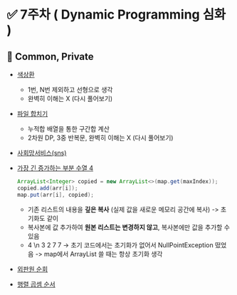 # ✅ 7주차 ( Dynamic Programming 심화 )

## 📝 Common, Private

- [색상환](https://www.acmicpc.net/problem/2482)
  - 1번, N번 제외하고 선형으로 생각
  - 완벽히 이해는 X (다시 풀어보기)
- [파일 합치기](https://www.acmicpc.net/problem/11066)
  - 누적합 배열을 통한 구간합 계산
  - 2차원 DP, 3중 반복문, 완벽히 이해는 X (다시 풀어보기)
- [사회망서비스(sns)](https://www.acmicpc.net/problem/2533)
- [가장 긴 증가하는 부분 수열 4](https://www.acmicpc.net/problem/14002)
	```java
	ArrayList<Integer> copied = new ArrayList<>(map.get(maxIndex));  
	copied.add(arr[i]);  
	map.put(arr[i], copied);
	```
	- 기존 리스트의 내용을 **깊은 복사** (실제 값을 새로운 메모리 공간에 복사) -> 초기화도 같이
	-  복사본에 값 추가하여 **원본 리스트는 변경하지 않고**, 복사본에만 값을 추가할 수 있음
	-  4 \n 3 2 7 7 -> 초기 코드에서는 초기화가 없어서 NullPointException 떴었음 -> map에서 ArrayList 쓸 때는 항상 초기화 생각

- [외판원 순회](https://www.acmicpc.net/problem/2098)
- [행렬 곱셈 순서](https://www.acmicpc.net/problem/11049)
